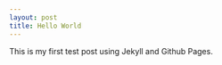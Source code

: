 ```yaml
---
layout: post
title: Hello World
---
```


This is my first test post using Jekyll and Github Pages.
